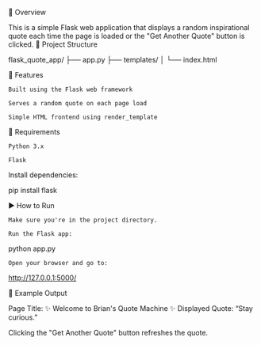 🚀 Overview

This is a simple Flask web application that displays a random inspirational quote each time the page is loaded or the "Get Another Quote" button is clicked.
📂 Project Structure

flask_quote_app/
├── app.py
├── templates/
│   └── index.html

🧠 Features

    Built using the Flask web framework

    Serves a random quote on each page load

    Simple HTML frontend using render_template

🔧 Requirements

    Python 3.x

    Flask

Install dependencies:

pip install flask

▶️ How to Run

    Make sure you're in the project directory.

    Run the Flask app:

python app.py

    Open your browser and go to:

http://127.0.0.1:5000/

📃 Example Output

Page Title: ✨ Welcome to Brian's Quote Machine ✨
Displayed Quote: “Stay curious.”

Clicking the "Get Another Quote" button refreshes the quote.
